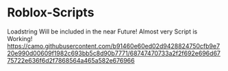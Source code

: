 # Roblox-Scripts
 Loadstring Will be included in the near Future!
 Almost very Script is Working!
https://camo.githubusercontent.com/b91460e60ed02d9428824750cfb9e720e990d00609f1982c693bb5c8d90b7771/68747470733a2f2f692e696d6775722e636f6d2f7868564a465a582e676966

